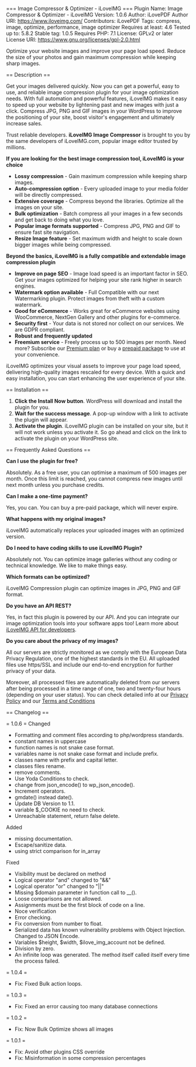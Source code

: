 === Image Compressor & Optimizer - iLoveIMG ===
Plugin Name: Image Compressor & Optimizer - iLoveIMG
Version: 1.0.6
Author: iLovePDF
Author URI: https://www.iloveimg.com/
Contributors: iLovePDF
Tags: compress, image, optimize, performance, image optimizer
Requires at least: 4.6
Tested up to: 5.8.2
Stable tag: 1.0.5
Requires PHP: 7.1
License: GPLv2 or later
License URI: https://www.gnu.org/licenses/gpl-2.0.html

Optimize your website images and improve your page load speed. Reduce the size of your photos and gain maximum compression while keeping sharp images.

== Description ==

Get your images delivered quickly. Now you can get a powerful, easy to use, and reliable image compression plugin for your image optimization needs. With full automation and powerful features, iLoveIMG makes it easy to speed up your website by lightening past and new images with just a click. Compress JPG, PNG and GIF images in your WordPress to improve the positioning of your site, boost visitor's engagement and ultimately increase sales. 

Trust reliable developers. **iLoveIMG Image Compressor** is brought to you by the same developers of iLoveIMG.com, popular image editor trusted by millions.

**If you are looking for the best image compression tool, iLoveIMG is your choice**

-   **Lossy compression** - Gain maximum compression while keeping sharp images.
-   **Auto-compression option** - Every uploaded image to your media folder will be directly compressed.
-   **Extensive coverage** -  Compress beyond the libraries. Optimize all the images on your site.
-   **Bulk optimization**  - Batch compress all your images in a few seconds and get back to doing what you love.
-   **Popular image formats supported** - Compress JPG, PNG and GIF to ensure fast site navigation.
-   **Resize Image feature** - Set maximum width and height to scale down bigger images while being compressed.

**Beyond the basics, iLoveIMG is a fully compatible and extendable image compression plugin**

-   **Improve on page SEO** - Image load speed is an important factor in SEO. Get your images optimized for helping your site rank higher in search engines.
-   **Watermark option available** - Full Compatible with our next Watermarking plugin. Protect images from theft with a custom watermark.
-   **Good for eCommerce** - Works great for eCommerce websites using WooCommerce, NextGen Gallery and other plugins for e-commerce.
-   **Security first** -  Your data is not stored nor collect on our services. We are GDPR compliant.
-   **Robust and frequently updated**
-   **Freemium service** - Freely process up to 500 images per month. Need more? Subscribe our [Premium plan](https://developer.iloveimg.com/pricing) or buy a [prepaid package](https://developer.iloveimg.com/pricing) to use at your convenience.

iLoveIMG optimizes your visual assets to improve your page load speed, delivering high-quality images rescaled for every device. With a quick and easy installation, you can start enhancing the user experience of your site.

== Installation ==

1. **Click the Install Now button**. WordPress will download and install the plugin for you.
2. **Wait for the success message**. A pop-up window with a link to activate the plugin will appear.
3. **Activate the plugin**. iLoveIMG plugin can be installed on your site, but it will not work unless you activate it. So go ahead and click on the link  to activate the plugin on your WordPress site.

== Frequently Asked Questions ==

**Can I use the plugin for free?**

Absolutely. As a free user, you can optimise a maximum of 500 images per month. Once this limit is reached, you cannot compress new images until next month unless you purchase credits. 

**Can I make a one-time payment?**

Yes, you can. You can buy a pre-paid package, which will never expire.

**What happens with my original images?**

iLoveIMG automatically replaces your uploaded images with an optimized version.

**Do I need to have coding skills to use iLoveIMG Plugin?**

Absolutely not. You can optimize image galleries without any coding or technical knowledge. We like to make things easy.

**Which formats can be optimized?**

iLoveIMG Compression plugin can optimize images in JPG, PNG and GIF format.

**Do you have an API REST?**

Yes, in fact this plugin is powered by our API. And you can integrate our image optimization tools into your software apps too! Learn more about [iLoveIMG API for developers](https://developer.iloveimg.com).

**Do you care about the privacy of my images?**

All our servers are strictly monitored as we comply with the European Data Privacy Regulation, one of the highest standards in the EU.  All uploaded files use https/SSL and include our end-to-end encryption for further privacy of your data. 

Moreover, all processed files are automatically deleted from our servers after being processed in a time range of one, two and twenty-four hours (depending on your user status). You can check detailed info at our [Privacy Policy](https://www.iloveimg.com/help/privacy) and our [Terms and Conditions](https://www.iloveimg.com/help/terms)


== Changelog ==

= 1.0.6 =
Changed
* Formatting and comment files according to php/wordpress standards.
* constant names in uppercase
* function names is not snake case format.
* variables name is not snake case format and include prefix.
* classes name with prefix and capital letter.
* classes files rename.
* remove comments.
* Use Yoda Conditions to check.
* change from json_encode() to wp_json_encode().
* Increment operators.
* gmdate() instead date().
* Update DB Version to 1.1.
* variable $_COOKIE no need to check.
* Unreachable statement, return false delete.

Added
* missing documentation.
* Escape/sanitize data.
* using strict comparison for in_array

Fixed
* Visibility must be declared on method
* Logical operator "and" changed to "&&"
* Logical operator "or" changed to "||"
* Missing $domain parameter in function call to __().
* Loose comparisons are not allowed.
* Assignments must be the first block of code on a line.
* Noce verification
* Error checking.
* Fix conversion from number to float.
* Serialized data has known vulnerability problems with Object Injection. Changed to JSON Encode.
* Variables $height, $width, $ilove_img_account not be defined.
* Division by zero.
* An infinite loop was generated. The method itself called itself every time the process failed.

= 1.0.4 =

- Fix: Fixed Bulk action loops.

= 1.0.3 =

- Fix: Fixed an error causing too many database connections

= 1.0.2 =

- Fix: Now Bulk Optimize shows all images

= 1.0.1 =

- Fix: Avoid other plugins CSS override
- Fix: Misinformation in some compression percentages

